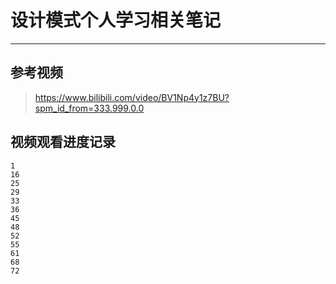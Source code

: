 # 设计模式个人学习相关笔记
---

## 参考视频
> https://www.bilibili.com/video/BV1Np4y1z7BU?spm_id_from=333.999.0.0

## 视频观看进度记录

```
1
16
25
29
33
36
45
48
52
55
61
68
72